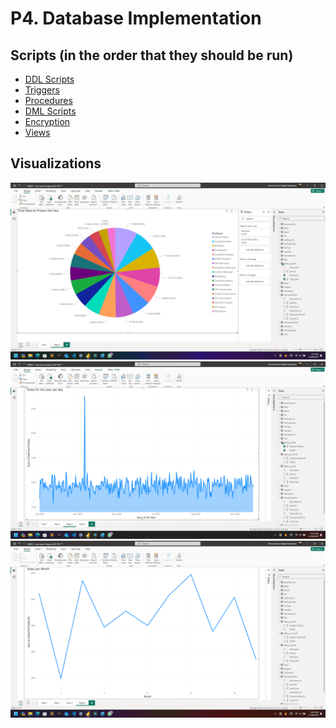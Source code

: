 # P4. Database Implementation

## Scripts (in the order that they should be run)

- [DDL Scripts](scripts/ddl.sql)
- [Triggers](scripts/triggers.sql)
- [Procedures](scripts/procs.sql)
- [DML Scripts](scripts/dml.sql)
- [Encryption](scripts/encryption.sql)
- [Views](scripts/views.sql)

## Visualizations

![](visualization/sales_by_part.png)
![](visualization/sales_by_day_over_the_year.png)
![](visualization/sales_per_month.png)
